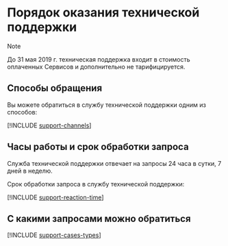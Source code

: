 # Порядок оказания технической поддержки

> [!NOTE]
>
> До 31 мая 2019 г. техническая поддержка входит в стоимость оплаченных Сервисов и дополнительно не тарифицируется.
>

## Способы обращения

Вы можете обратиться в службу технической поддержки одним из способов:

  [!INCLUDE [support-channels](../_includes/support-channels.md)]

## Часы работы и срок обработки запроса

Служба технической поддержки отвечает на запросы 24 часа в сутки, 7 дней в неделю.

Срок обработки запроса в службу технической поддержки:

  [!INCLUDE [support-reaction-time](../_includes/support-reaction-time.md)]

## С какими запросами можно обратиться

[!INCLUDE [support-cases-types](../_includes/support-cases-types.md)]

